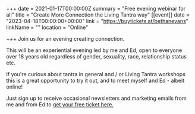 +++
date = 2021-01-17T00:00:00Z
summary = "Free evening webinar for all"
title = "Create More Connection the Living Tantra way"
[[event]]
date = "2023-04-18T00:00:00+00:00"
link = "https://buytickets.at/bethanevans"
linkName = ""
location = "Online"

+++
Join us for an evening creating connection.

This will be an experiential evening led by me and Ed, open to everyone over 18 years old regardless of gender, sexuality, race, relationship status etc.

If you're curious about tantra in general and / or Living Tantra workshops this is a great opportunity to try it out, and to meet myself and Ed - albeit online!

Just sign up to receive occasional newsletters and marketing emails from me and from Ed to [get your free ticket here.](https://buytickets.at/bethanevans)
